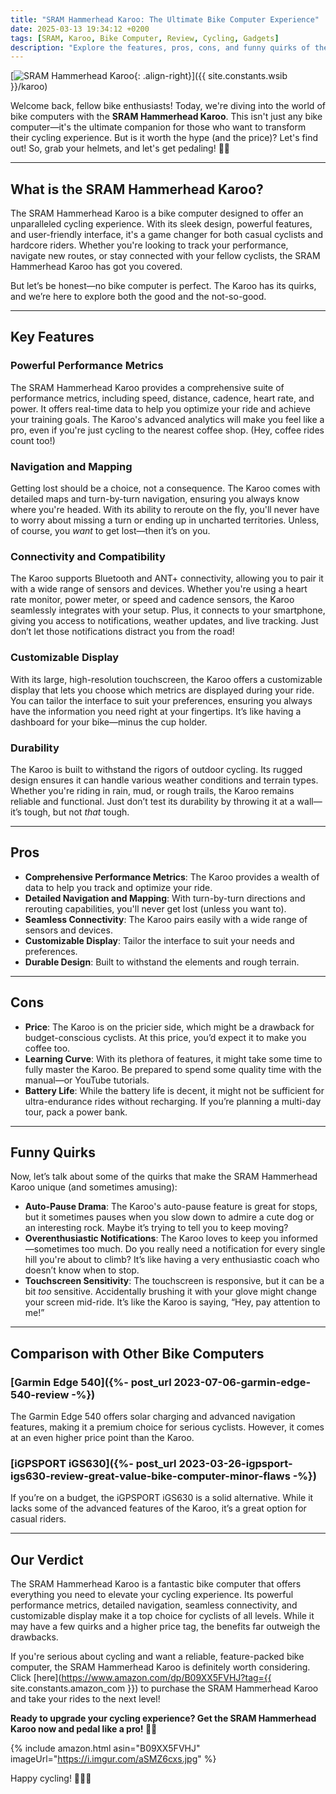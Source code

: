```yaml
---
title: "SRAM Hammerhead Karoo: The Ultimate Bike Computer Experience"
date: 2025-03-13 19:34:12 +0200
tags: [SRAM, Karoo, Bike Computer, Review, Cycling, Gadgets]
description: "Explore the features, pros, cons, and funny quirks of the SRAM Hammerhead Karoo bike computer in this epic review."
---
```


[![SRAM Hammerhead Karoo](https://i.imgur.com/6JDDmDgm.jpeg){: .align-right}]({{ site.constants.wsib }}/karoo)

Welcome back, fellow bike enthusiasts! Today, we're diving into the world of bike computers with the **SRAM Hammerhead Karoo**. This isn't just any bike computer—it's the ultimate companion for those who want to transform their cycling experience. But is it worth the hype (and the price)? Let's find out! So, grab your helmets, and let's get pedaling! 🚴‍♂️

---

## What is the SRAM Hammerhead Karoo?

The SRAM Hammerhead Karoo is a bike computer designed to offer an unparalleled cycling experience. With its sleek design, powerful features, and user-friendly interface, it's a game changer for both casual cyclists and hardcore riders. Whether you're looking to track your performance, navigate new routes, or stay connected with your fellow cyclists, the SRAM Hammerhead Karoo has got you covered.

But let’s be honest—no bike computer is perfect. The Karoo has its quirks, and we’re here to explore both the good and the not-so-good.

---

## Key Features

### Powerful Performance Metrics

The SRAM Hammerhead Karoo provides a comprehensive suite of performance metrics, including speed, distance, cadence, heart rate, and power. It offers real-time data to help you optimize your ride and achieve your training goals. The Karoo's advanced analytics will make you feel like a pro, even if you're just cycling to the nearest coffee shop. (Hey, coffee rides count too!)

### Navigation and Mapping

Getting lost should be a choice, not a consequence. The Karoo comes with detailed maps and turn-by-turn navigation, ensuring you always know where you're headed. With its ability to reroute on the fly, you'll never have to worry about missing a turn or ending up in uncharted territories. Unless, of course, you *want* to get lost—then it’s on you.

### Connectivity and Compatibility

The Karoo supports Bluetooth and ANT+ connectivity, allowing you to pair it with a wide range of sensors and devices. Whether you're using a heart rate monitor, power meter, or speed and cadence sensors, the Karoo seamlessly integrates with your setup. Plus, it connects to your smartphone, giving you access to notifications, weather updates, and live tracking. Just don’t let those notifications distract you from the road!

### Customizable Display

With its large, high-resolution touchscreen, the Karoo offers a customizable display that lets you choose which metrics are displayed during your ride. You can tailor the interface to suit your preferences, ensuring you always have the information you need right at your fingertips. It’s like having a dashboard for your bike—minus the cup holder.

### Durability

The Karoo is built to withstand the rigors of outdoor cycling. Its rugged design ensures it can handle various weather conditions and terrain types. Whether you're riding in rain, mud, or rough trails, the Karoo remains reliable and functional. Just don’t test its durability by throwing it at a wall—it’s tough, but not *that* tough.

---

## Pros

- **Comprehensive Performance Metrics**: The Karoo provides a wealth of data to help you track and optimize your ride.
- **Detailed Navigation and Mapping**: With turn-by-turn directions and rerouting capabilities, you'll never get lost (unless you want to).
- **Seamless Connectivity**: The Karoo pairs easily with a wide range of sensors and devices.
- **Customizable Display**: Tailor the interface to suit your needs and preferences.
- **Durable Design**: Built to withstand the elements and rough terrain.

---

## Cons

- **Price**: The Karoo is on the pricier side, which might be a drawback for budget-conscious cyclists. At this price, you’d expect it to make you coffee too.
- **Learning Curve**: With its plethora of features, it might take some time to fully master the Karoo. Be prepared to spend some quality time with the manual—or YouTube tutorials.
- **Battery Life**: While the battery life is decent, it might not be sufficient for ultra-endurance rides without recharging. If you’re planning a multi-day tour, pack a power bank.

---

## Funny Quirks

Now, let’s talk about some of the quirks that make the SRAM Hammerhead Karoo unique (and sometimes amusing):

- **Auto-Pause Drama**: The Karoo's auto-pause feature is great for stops, but it sometimes pauses when you slow down to admire a cute dog or an interesting rock. Maybe it’s trying to tell you to keep moving?
- **Overenthusiastic Notifications**: The Karoo loves to keep you informed—sometimes too much. Do you really need a notification for every single hill you're about to climb? It’s like having a very enthusiastic coach who doesn’t know when to stop.
- **Touchscreen Sensitivity**: The touchscreen is responsive, but it can be a bit *too* sensitive. Accidentally brushing it with your glove might change your screen mid-ride. It’s like the Karoo is saying, “Hey, pay attention to me!”

---

## Comparison with Other Bike Computers

### [Garmin Edge 540]({%- post_url 2023-07-06-garmin-edge-540-review -%})
The Garmin Edge 540 offers solar charging and advanced navigation features, making it a premium choice for serious cyclists. However, it comes at an even higher price point than the Karoo.

### [iGPSPORT iGS630]({%- post_url 2023-03-26-igpsport-igs630-review-great-value-bike-computer-minor-flaws -%})
If you’re on a budget, the iGPSPORT iGS630 is a solid alternative. While it lacks some of the advanced features of the Karoo, it’s a great option for casual riders.

---

## Our Verdict

The SRAM Hammerhead Karoo is a fantastic bike computer that offers everything you need to elevate your cycling experience. Its powerful performance metrics, detailed navigation, seamless connectivity, and customizable display make it a top choice for cyclists of all levels. While it may have a few quirks and a higher price tag, the benefits far outweigh the drawbacks.

If you're serious about cycling and want a reliable, feature-packed bike computer, the SRAM Hammerhead Karoo is definitely worth considering. Click [here](https://www.amazon.com/dp/B09XX5FVHJ?tag={{ site.constants.amazon_com }}) to purchase the SRAM Hammerhead Karoo and take your rides to the next level!

**Ready to upgrade your cycling experience? Get the SRAM Hammerhead Karoo now and pedal like a pro! 🚴‍♂️**

{% include amazon.html asin="B09XX5FVHJ" imageUrl="https://i.imgur.com/aSMZ6cxs.jpg" %}

Happy cycling! 🚴‍♂️💨